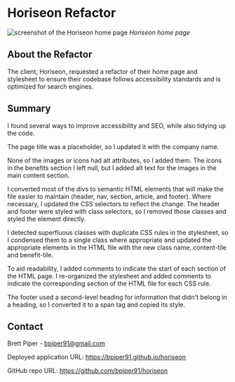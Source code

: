 # Horiseon Refactor

![screenshot of the Horiseon home page](./assets/images/screenshot.PNG "Horiseon home page")
*Horiseon home page*

## About the Refactor

The client, Horiseon, requested a refactor of their home page and stylesheet to ensure their codebase follows accessibility standards and is optimized for search engines.

## Summary

I found several ways to improve accessibility and SEO, while also tidying up the code. 

The page title was a placeholder, so I updated it with the company name.

None of the images or icons had alt attributes, so I added them. The icons in the benefits section I left null, but I added alt text for the images in the main content section.

I converted most of the divs to semantic HTML elements that will make the file easier to maintain (header, nav, section, article, and footer). Where necessary, I updated the CSS selectors to reflect the change. The header and footer were styled with class selectors, so I removed those classes and styled the element directly.

I detected superfluous classes with duplicate CSS rules in the stylesheet, so I condensed them to a single class where appropriate and updated the appropriate elements in the HTML file with the new class name, content-tile and benefit-tile.

To aid readability, I added comments to indicate the start of each section of the HTML page. I re-organized the stylesheet and added comments to indicate the corresponding section of the HTML file for each CSS rule.

The footer used a second-level heading for information that didn't belong in a heading, so I converted it to a span tag and copied its style.

## Contact

Brett Piper - <bpiper91@gmail.com>

Deployed application URL: <https://bpiper91.github.io/horiseon>

GitHub repo URL: <https://github.com/bpiper91/horiseon>